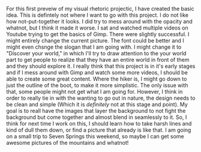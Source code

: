 For this first preveiw of my visual rhetoric projectic, I have created the basic idea. This is defintely not where I want to go with this project. I do not like how not-put-together it looks. I did try to mess around with the opacity and whatnot, but I think it made it worse. I sat and watched multiple videos on Youtube trying to get the basics of Gimp. There were slightly successful. I might entirely change the current picture. The font could be better and I might even chsnge the slogan that I am going with. I might change it to "Discover your world," in which I'll try to draw attention to the your world part to get people to realize that they have an entire world in front of them and they should explore it. I really think that this project is in it's early stages and if I mess around with Gimp and watch some more videos, I should be able to create some great content. Where the hiker is, I might go down to just the outline of the boot, to make it more simplistic. The only issue with that, some people might not get what I am going for. However, I think in order to really tie in with the wanting to go out in nature, the design needs to be clean and simple (Which it is _definitely_ not at this stage and point). My goal is to reall have the images that layer the background to not fight the background but come together and almost blend in seamlessly to it. So, I think for next time I work on this, I should learn how to take harsh lines and kind of dull them down, or find a picture that already is like that. I am going on a small trip to Seven Springs this weekend, so maybe I can get some awesome pictures of the mountains and whatnot!  
